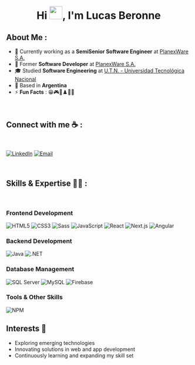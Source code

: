 <h1 align="center">Hi <img src="https://media.giphy.com/media/hvRJCLFzcasrR4ia7z/giphy.gif" width="35">, I'm Lucas Beronne</h1>

## About Me :

- 🏢 Currently working as a **SemiSenior Software Engineer** at [PlanexWare S.A.](https://www.planexware.com/)
- 🏢 Former **Software Developer** at [PlanexWare S.A.](https://www.planexware.com/)
- 🎓 Studied **Software Engineering** at [U.T.N. - Universidad Tecnológica Nacional](https://www.frba.utn.edu.ar/)
- 🏡 Based in **Argentina**
- ⚡ **Fun Facts** : 😁🎮🚴♟️👨‍💻

<br>

## Connect with me ☕ :

<br>

 [![LinkedIn](https://img.icons8.com/fluency/48/000000/linkedin.png)](https://www.linkedin.com/in/lucas-beronne/) [![Email](https://img.icons8.com/fluency/48/000000/apple-mail.png)](mailto:lucasberonne@gmail.com)

<br>

## Skills & Expertise 🧑‍💻 :

<br>

### Frontend Development
<img src="https://img.icons8.com/color/48/000000/html-5--v1.png" alt="HTML5" title="HTML5"/> 
<img src="https://img.icons8.com/color/48/000000/css3.png" alt="CSS3" title="CSS3"/> 
<img src="https://img.icons8.com/color/48/000000/sass.png" alt="Sass" title="Sass"/> 
<img src="https://img.icons8.com/color/48/000000/javascript--v1.png" alt="JavaScript" title="JavaScript"/> 
<img src="https://img.icons8.com/office/48/000000/react.png" alt="React" title="React"/> 
<img src="https://img.icons8.com/color/48/000000/nextjs.png" alt="Next.js" title="Next.js"/>
<img src="https://img.icons8.com/color/48/000000/angularjs.png" alt="Angular" title="Angular"/>

### Backend Development
<img src="https://img.icons8.com/color/48/000000/java-coffee-cup-logo--v1.png" alt="Java" title="Java"/> 
<img src="https://img.icons8.com/color/48/000000/c-sharp-logo.png" alt=".NET" title=".NET"/>

### Database Management
<img src="https://img.icons8.com/color/48/000000/sql-server.png" alt="SQL Server" title="SQL Server"/> 
<img src="https://img.icons8.com/color/48/000000/mysql-logo.png" alt="MySQL" title="MySQL"/> 
<img src="https://img.icons8.com/color/48/000000/firebase.png" alt="Firebase" title="Firebase"/>

### Tools & Other Skills
<img src="https://img.icons8.com/color/48/000000/npm.png" alt="NPM" title="NPM"/>

<br>

## Interests 🚀

- Exploring emerging technologies
- Innovating solutions in web and app development
- Continuously learning and expanding my skill set

<br>
